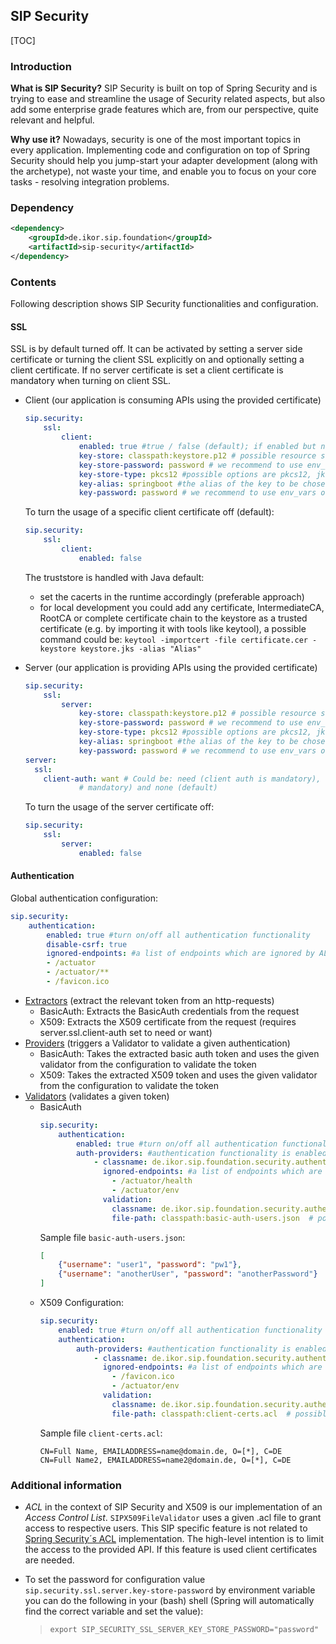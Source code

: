 ## SIP Security

[TOC]

### Introduction

**What is SIP Security?**
SIP Security is built on top of Spring Security and is trying to ease and streamline the usage of Security related aspects,
but also add some enterprise grade features which are, from our perspective, quite relevant and helpful.

**Why use it?**
Nowadays, security is one of the most important topics in every application.
Implementing code and configuration on top of Spring Security should help you jump-start your adapter development
(along with the archetype), not waste your time, and enable you to focus on your core tasks - resolving integration problems.

### Dependency

```xml
<dependency>
    <groupId>de.ikor.sip.foundation</groupId>
    <artifactId>sip-security</artifactId>
</dependency>
```

### Contents

Following description shows SIP Security functionalities and configuration.

#### SSL
SSL is by default turned off. It can be activated by setting a server side certificate or turning the client SSL explicitly 
on and optionally setting a client certificate. If no server certificate is set a client certificate is mandatory when turning on client SSL.

- Client (our application is consuming APIs using the provided certificate)
  ```yaml
  sip.security:
      ssl:
          client:
              enabled: true #true / false (default); if enabled but no other configs are made, server keystore is used as client certificate
              key-store: classpath:keystore.p12 # possible resource strings are classpath:, file:, http:, _none_
              key-store-password: password # we recommend to use env_vars or sealed secrets
              key-store-type: pkcs12 #possible options are pkcs12, jks, jceks
              key-alias: springboot #the alias of the key to be chosen from the container
              key-password: password # we recommend to use env_vars or sealed secrets
  ```
  To turn the usage of a specific client certificate off (default):
  ```yaml
  sip.security:
      ssl:
          client:
              enabled: false
  ```
  The truststore is handled with Java default:
    - set the cacerts in the runtime accordingly (preferable approach)
    - for local development you could add any certificate, IntermediateCA, RootCA or complete certificate chain to the 
      keystore as a trusted certificate (e.g. by importing it with tools like keytool), a possible command could be:
  `keytool -importcert -file certificate.cer -keystore keystore.jks -alias "Alias"`

- Server (our application is providing APIs using the provided certificate)
  ```yaml
  sip.security:
      ssl:
          server:
              key-store: classpath:keystore.p12 # possible resource strings are classpath:, file:, http:, _none_
              key-store-password: password # we recommend to use env_vars or sealed secrets
              key-store-type: pkcs12 #possible options are pkcs12, jks, jceks
              key-alias: springboot #the alias of the key to be chosen from the container
              key-password: password # we recommend to use env_vars or sealed secrets
  server:
    ssl:
      client-auth: want # Could be: need (client auth is mandatory), want (client auth is is wanted but not 
              # mandatory) and none (default)
  ```
  To turn the usage of the server certificate off:
  ```yaml
  sip.security:
      ssl:
          server:
              enabled: false
  ```

#### Authentication
Global authentication configuration:

```yaml
sip.security:
    authentication:
        enabled: true #turn on/off all authentication functionality
        disable-csrf: true
        ignored-endpoints: #a list of endpoints which are ignored by ALL authenticators based on Spring´s AntPathMatchers implementation
        - /actuator
        - /actuator/**
        - /favicon.ico
```

- <u>Extractors</u> (extract the relevant token from an http-requests)
    - BasicAuth: Extracts the BasicAuth credentials from the request
    - X509: Extracts the X509 certificate from the request (requires server.ssl.client-auth set to need or want)
- <u>Providers</u> (triggers a Validator to validate a given authentication)
    - BasicAuth: Takes the extracted basic auth token and uses the given validator from the configuration to validate the token
    - X509: Takes the extracted X509 token and uses the given validator from the configuration to validate the token
- <u>Validators</u> (validates a given token)
    - BasicAuth
      ```yaml
      sip.security:
          authentication:
              enabled: true #turn on/off all authentication functionality
              auth-providers: #authentication functionality is enabled if valid providers are defined
                  - classname: de.ikor.sip.foundation.security.authentication.basic.SIPBasicAuthAuthenticationProvider
                    ignored-endpoints: #a list of endpoints which are ignored by this specific authenticator based on Spring´s AntPathMatchers implementation
                      - /actuator/health
                      - /actuator/env
                    validation:
                      classname: de.ikor.sip.foundation.security.authentication.basic.SIPBasicAuthFileValidator #FQCN of the validator to be used
                      file-path: classpath:basic-auth-users.json  # possible resource strings are classpath:, file:, http:, _none_
      ```
      Sample file `basic-auth-users.json`:
      ```json
      [
          {"username": "user1", "password": "pw1"},
          {"username": "anotherUser", "password": "anotherPassword"}
      ]
      ```
  - X509 Configuration:
    ```yaml
    sip.security:
        enabled: true #turn on/off all authentication functionality
        authentication:
            auth-providers: #authentication functionality is enabled if valid providers are defined
                - classname: de.ikor.sip.foundation.security.authentication.x509.SIPX509AuthenticationProvider
                  ignored-endpoints: #a list of endpoints which are ignored by this specific authenticator based on Spring´s AntPathMatchers implementation
                    - /favicon.ico
                    - /actuator/env
                  validation:
                    classname: de.ikor.sip.foundation.security.authentication.x509.SIPX509FileValidator #FQCN of the validator to be used
                    file-path: classpath:client-certs.acl  # possible resource strings are classpath:, file:, http:, _none_
    ```
    Sample file `client-certs.acl`:
    ```text
    CN=Full Name, EMAILADDRESS=name@domain.de, O=[*], C=DE
    CN=Full Name2, EMAILADDRESS=name2@domain.de, O=[*], C=DE
    ```

### Additional information

- *ACL* in the context of SIP Security and X509 is our implementation of an *Access Control List*.
  `SIPX509FileValidator` uses a given .acl file to grant access to respective users. This SIP specific feature is not related to [Spring Security´s ACL](https://docs.spring.io/spring-security/site/docs/3.0.x/reference/domain-acls.html) implementation.
  The high-level intention is to limit the access to the provided API. If this feature is used client certificates are needed.

- To set the password for configuration value `sip.security.ssl.server.key-store-password` by environment variable you can do the following in your (bash) shell
  (Spring will automatically find the correct variable and set the value):
  > `export SIP_SECURITY_SSL_SERVER_KEY_STORE_PASSWORD="password"`
